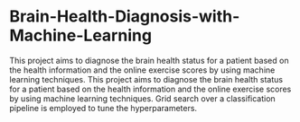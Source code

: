 # Brain-Health-Diagnosis-with-Machine-Learning
This project aims to diagnose the brain health status for a patient based on the health information and the online exercise scores by using machine learning techniques. This project aims to diagnose the brain health status for a patient based on the health information and the online exercise scores by using machine learning techniques. Grid search over a classification pipeline is employed to tune the hyperparameters.

